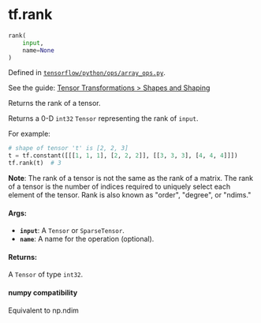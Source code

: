 <div itemscope itemtype="http://developers.google.com/ReferenceObject">
<meta itemprop="name" content="tf.rank" />
</div>

# tf.rank

``` python
rank(
    input,
    name=None
)
```



Defined in [`tensorflow/python/ops/array_ops.py`](https://www.tensorflow.org/code/tensorflow/python/ops/array_ops.py).

See the guide: [Tensor Transformations > Shapes and Shaping](../../../api_guides/python/array_ops.md#Shapes_and_Shaping)

Returns the rank of a tensor.

Returns a 0-D `int32` `Tensor` representing the rank of `input`.

For example:

```python
# shape of tensor 't' is [2, 2, 3]
t = tf.constant([[[1, 1, 1], [2, 2, 2]], [[3, 3, 3], [4, 4, 4]]])
tf.rank(t)  # 3
```

**Note**: The rank of a tensor is not the same as the rank of a matrix. The
rank of a tensor is the number of indices required to uniquely select each
element of the tensor. Rank is also known as "order", "degree", or "ndims."

#### Args:

* <b>`input`</b>: A `Tensor` or `SparseTensor`.
* <b>`name`</b>: A name for the operation (optional).


#### Returns:

A `Tensor` of type `int32`.



#### numpy compatibility
Equivalent to np.ndim

